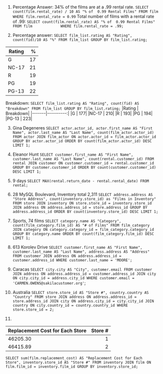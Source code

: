 1. Percentage Answer: 34% of the films are at a .99 rental rate.
`SELECT count(film.rental_rate) / 10 AS "% of  0.99 Rental Films"
FROM film
WHERE film.rental_rate = 0.99`
Total number of films with a rental rate of .99:
`SELECT count(film.rental_rate) AS "% of  0.99 Rental Films" FROM film            
WHERE film.rental_rate = .99;`

2. Percentage answer:
`SELECT film_list.rating AS "Rating", count(fid)/10 AS "%"
FROM film_list
GROUP BY film_list.rating;`

|Rating | % |
|-------|---:|
|G      | 17|
|NC-17  | 21|
|R      | 19|
|PG     | 19|
|PG-13  | 22|

Breakdown:
`SELECT film_list.rating AS "Rating", count(fid) AS "Breakdown"
FROM film_list
GROUP BY film_list.rating;`
|Rating | Breakdown|
|-------|----------:|
|G      |       177|
|NC-17  |       210|
|R      |       193|
|PG     |       194|
|PG-13  |       223|

3. Gina Degeneres
`SELECT actor.actor_id, actor.first_name AS "First Name", actor.last_name AS "Last Name", count(film_actor.actor_id)
FROM actor JOIN film_actor
ON actor.actor_id = film_actor.actor_id
GROUP BY actor.actor_id
ORDER BY count(film_actor.actor_id) DESC
LIMIT 1;`

4. Eleanor Hunt
`SELECT customer.first_name AS "First Name", customer.last_name AS "Last Name", count(rental.customer_id)
FROM rental
JOIN customer ON customer.customer_id = rental.customer_id
GROUP BY customer.customer_id
ORDER BY count(customer.customer_id) DESC
LIMIT 1;`

5. 9 days
`SELECT MAX(rental.return_date - rental.rental_date)
FROM rental;`

6. 28 MySQL Boulevard, Inventory total 2,311
`SELECT address.address AS "Store Address", count(inventory.store_id) as "Films in Inventory"
FROM store
JOIN inventory ON store.store_id = inventory.store_id
JOIN address ON address.address_id = store.address_id
GROUP BY address.address_id
ORDER BY count(inventory.store_id) DESC
LIMIT 1;`

7. Sports, 74 films
`SELECT category.name AS "Category", count(film_category.film_id) AS "# of Films"
FROM film_category
JOIN category ON category.category_id = film_category.category_id
GROUP BY category.name
ORDER BY count(film_category.film_id) DESC
LIMIT 1;`

8. 613 Korolev Drive
`SELECT customer.first_name AS "First Name", customer.last_name AS "Last Name", address.address AS "Address"
FROM customer
JOIN address ON address.address_id = customer.address_id
WHERE customer.last_name = 'MOORE';`

9. Caracas
`SELECT city.city AS "City", customer.email
FROM customer
JOIN address ON address.address_id = customer.address_id
JOIN city ON city.city_id = address.city_id
WHERE customer.email = 'CARMEN.OWENS@sakilacustomer.org'`;

10. Australia
`SELECT store.store_id AS "Store #", country.country AS "Country"
FROM store
JOIN address ON address.address_id = store.address_id
JOIN city ON address.city_id = city.city_id
JOIN country ON city.country_id = country.country_id
WHERE store.store_id = 2;`

11.
|Replacement Cost for Each Store | Store # |
|--------------------------------|--------:|
|                       46205.30 |       1|
|                       46415.89 |       2|

`SELECT sum(film.replacement_cost) AS "Replacement Cost for Each Store", inventory.store_id AS "Store #"
FROM inventory
JOIN film ON film.film_id = inventory.film_id
GROUP BY inventory.store_id;`
